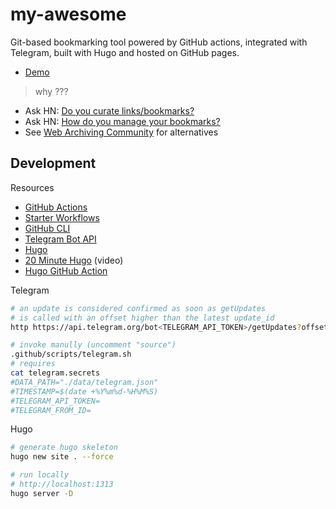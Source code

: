 # my-awesome

Git-based bookmarking tool powered by GitHub actions, integrated with Telegram, built with Hugo and hosted on GitHub pages.

* [Demo](https://my-awesome.github.io/my-awesome-template)

> why ???

* Ask HN: [Do you curate links/bookmarks?](https://news.ycombinator.com/item?id=22158218)
* Ask HN: [How do you manage your bookmarks?](https://news.ycombinator.com/item?id=22105561)
* See [Web Archiving Community](https://github.com/ArchiveBox/ArchiveBox/wiki/Web-Archiving-Community) for alternatives

## Development

Resources

* [GitHub Actions](https://docs.github.com/en/actions)
* [Starter Workflows](https://github.com/actions/starter-workflows)
* [GitHub CLI](https://cli.github.com/manual)
* [Telegram Bot API](https://core.telegram.org/bots/api#getupdates)
* [Hugo](https://gohugo.io/documentation)
* [20 Minute Hugo](https://www.youtube.com/playlist?list=PLbWvcwWtuDm1OpcbohZTOwwzmc8SMmlBD) (video)
* [Hugo GitHub Action](https://github.com/marketplace/actions/hugo-setup)

Telegram

```bash
# an update is considered confirmed as soon as getUpdates
# is called with an offset higher than the latest update_id
http https://api.telegram.org/bot<TELEGRAM_API_TOKEN>/getUpdates?offset=<TELEGRAM_OFFSET>

# invoke manully (uncomment "source")
.github/scripts/telegram.sh
# requires
cat telegram.secrets 
#DATA_PATH="./data/telegram.json"
#TIMESTAMP=$(date +%Y%m%d-%H%M%S)
#TELEGRAM_API_TOKEN=
#TELEGRAM_FROM_ID=
```

Hugo

```bash
# generate hugo skeleton
hugo new site . --force

# run locally
# http://localhost:1313
hugo server -D
```
